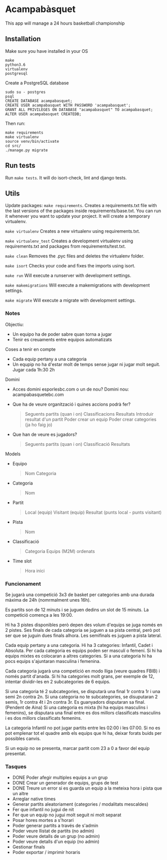 # Acampabàsquet

This app will manage a 24 hours basketball championship

## Installation

Make sure you have installed in your OS
```
make
python3.6
virtualenv
postgresql
```

Create a PostgreSQL database
```
sudo su - postgres
psql
CREATE DATABASE acampabasquet;
CREATE USER acampabasquet WITH PASSWORD 'acampabasquet';
GRANT ALL PRIVILEGES ON DATABASE "acampabasquet" TO acampabasquet;
ALTER USER acampabasquet CREATEDB;
```

Then run:
```
make requirements
make virtualenv
source venv/bin/activate
cd src/
./manage.py migrate
```

## Run tests

Run `make tests`. It will do isort-check, lint and django tests.

## Utils

Update packages: `make requirements`. Creates a requirements.txt file with the last versions of the packages inside requirements/base.txt. You can run it whenever you want to update your project. It will create a temporary virtualenv.

`make virtualenv` Creates a new virtualenv using requirements.txt.

`make virtualenv_test` Creates a development virtualenv using requirements.txt and packages from requirements/test.txt.

`make clean` Removes the .pyc files and deletes the virtualenv folder.

`make isort` Checks your code and fixes the imports using isort.

`make run` Will execute a runserver with development settings.

`make makemigrations` Will execute a makemigrations with development settings.

`make migrate` Will execute a migrate with development settings.

### Notes
Objectiu:
- Un equipo ha de poder sabre quan torna a jugar
- Tenir es creuaments entre equipos automatizats

Coses a tenir en compte
- Cada equip pertany a una categoria
- Un equpip no ha d'estar molt de temps sense jugar ni jugar molt seguit. Jugar cada 1h:30 2h

Domini
- Acces domini esporlesbc.com o un de nou? Domini nou: acampabasquetebc.com

- Que ha de veure organització i quines accions podrà fer?
    > Seguents partits (quan i on)
    > Classificacions
    > Resultats
    > Introduir resultat d'un partit
    > Poder crear un equip
    > Poder crear categories (ja ho faig jo)
- Que han de veure es jugadors?
    > Seguents partits (quan i on)
    > Classificació
    > Resultats

Models
- Equipo
    > Nom
    > Categoria
- Categoria
    > Nom
- Partit
    > Local (equip)
    > Visitant (equip)
    > Resultat (punts local - punts visitant)
- Pista
    > Nom
- Classificació
    > Categoria
    > Equips (M2M) ordenats
- Time slot
    > Hora inici


### Funcionament
Se jugarà una competició 3x3 de basket per categories amb una durada màxima de 24h (nomrmalment unes 16h).

Es partits son de 12 minuts i se juguen dedins un slot de 15 minuts. La competició comença a les 19:00.

Hi ha 3 pistes disponibles però depen des volum d'equips se juga només en 2 pistes. Ses finals de cada categoria se juguen a sa pista central, però pot ser que se juguin dues finals alhora. Les semifinals es juguen a pista lateral.

Cada equip pertany a una categoria. Hi ha 3 categories: Infantil, Cadet i Absoluta. Per cada categoria es equips poden ser masculí o femení. Si hi ha equips mixtes es colocaran a altres categories. Si a una categoria hi ha pocs equips s'ajuntaran masculina i femenina.

Cada categoria jugarà una competició en modo lliga (veure quadres FBIB) i només partit d'anada. Si hi ha categories molt grans, per exemple de 12, intentar dividir-les en 2 subcategories de 6 equips.

Si una categoria té 2 subcategories, se disputarà una final 1r contra 1r i una semi 2n contra 2n.
Si una categoria no te subcategories, se disuputaran 2 semis, 1r contra 4t i 2n contra 3r. Es guanyadors disputaran sa final. (Pendent de Aina)
Si una categoria es mixta (hi ha equips masculins i femenins), se disputara una final entre es dos millors classificats masculins i es dos millors classificats femenins.

La categoria Infantil no pot jugar partits entre les 02:00 i les 07:00. Si no es pot emplenar tot el quadre amb els equips que hi ha, deixar forats buids per possibles canvis.

Si un equip no se presenta, marcar partit com 23 a 0 a favor del equip presentat.


### Tasques
- DONE Poder afegir multiples equips a un grup
- DONE Crear un generador de equips, grups de test
- DONE Treure un error si es guarda un equip a la meteixa hora i pista que un altre
- Arreglar native times
- Generar partits aleatoriament (categories / modalitats mescaldes)
- Fer que infantil no jugui de nit
- Fer que un equip no jugui molt seguit ni molt separat
- Posar hores mortes a s'horari
- Poder generar partits a través de s'admin
- Poder veure llistat de partits (no admin)
- Poder veure detalls de un grup (no admin)
- Poder veure detalls d'un equip (no admin)
- Gestionar finals
- Poder exportar / imprimir horaris
